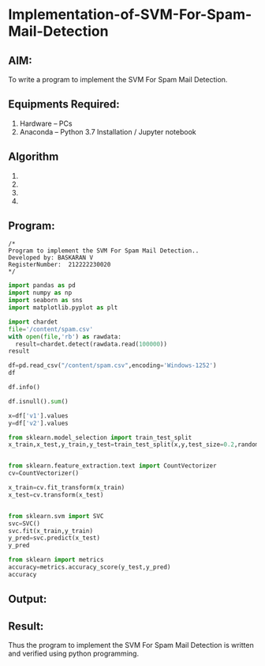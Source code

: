 # Implementation-of-SVM-For-Spam-Mail-Detection

## AIM:
To write a program to implement the SVM For Spam Mail Detection.

## Equipments Required:
1. Hardware – PCs
2. Anaconda – Python 3.7 Installation / Jupyter notebook

## Algorithm
1. 
2. 
3. 
4. 

## Program:
```
/*
Program to implement the SVM For Spam Mail Detection..
Developed by: BASKARAN V
RegisterNumber:  212222230020
*/
```
```PYTHON
import pandas as pd
import numpy as np
import seaborn as sns
import matplotlib.pyplot as plt

import chardet
file='/content/spam.csv'
with open(file,'rb') as rawdata:
  result=chardet.detect(rawdata.read(100000))
result

df=pd.read_csv("/content/spam.csv",encoding='Windows-1252')
df

df.info()

df.isnull().sum()

x=df['v1'].values
y=df['v2'].values

from sklearn.model_selection import train_test_split
x_train,x_test,y_train,y_test=train_test_split(x,y,test_size=0.2,random_state=0)


from sklearn.feature_extraction.text import CountVectorizer
cv=CountVectorizer()

x_train=cv.fit_transform(x_train)
x_test=cv.transform(x_test)


from sklearn.svm import SVC
svc=SVC()
svc.fit(x_train,y_train)
y_pred=svc.predict(x_test)
y_pred

from sklearn import metrics
accuracy=metrics.accuracy_score(y_test,y_pred)
accuracy
```
## Output:



## Result:
Thus the program to implement the SVM For Spam Mail Detection is written and verified using python programming.
